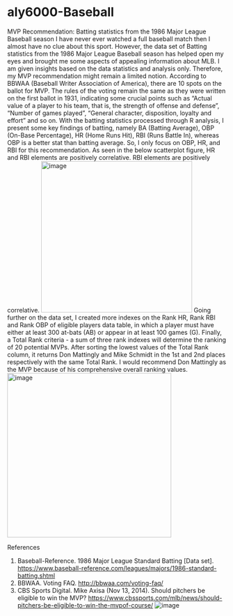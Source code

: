 # aly6000-Baseball
MVP Recommendation: Batting statistics from the 1986 Major League Baseball season
I have never ever watched a full baseball match then I almost have no clue about this sport. However, the data set of Batting statistics from the 1986 Major League Baseball season has helped open my eyes and brought me some aspects of appealing information about MLB. I am given insights based on the data statistics and analysis only. Therefore, my MVP recommendation might remain a limited notion.
According to BBWAA (Baseball Writer Association of America), there are 10 spots on the ballot for MVP. The rules of the voting remain the same as they were written on the first ballot in 1931, indicating some crucial points such as “Actual value of a player to his team, that is, the strength of offense and defense”, “Number of games played”, “General character, disposition, loyalty and effort” and so on. With the batting statistics processed through R analysis, I present some key findings of batting, namely BA (Batting Average), OBP (On-Base Percentage), HR (Home Runs Hit), RBI (Runs Battle In), whereas OBP is a better stat than batting average. So, I only focus on OBP, HR, and RBI for this recommendation. As seen in the below scatterplot figure, HR and RBI elements are positively correlative.
RBI elements are positively correlative.
<img width="347" alt="image" src="https://github.com/janie140/aly6000-Baseball/assets/121474131/7501a685-fd67-4a6c-a9cb-707bbd749989">
Going further on the data set, I created more indexes on the Rank HR, Rank RBI and Rank OBP of eligible players data table, in which a player must have either at least 300 at-bats (AB) or appear in at least 100 games (G). Finally, a Total Rank criteria - a sum of three rank indexes will determine the ranking of 20 potential MVPs. After sorting the lowest values of the Total Rank column, it returns Don Mattingly and Mike Schmidt in the 1st and 2nd places respectively with the same Total Rank. I would recommend Don Mattingly as the MVP because of his comprehensive overall ranking values.
<img width="377" alt="image" src="https://github.com/janie140/aly6000-Baseball/assets/121474131/50069c45-de68-412c-b99a-64693d62044f">

References 
1.	Baseball-Reference. 	1986 	Major 	League 	Standard 	Batting 	[Data 	set]. 
https://www.baseball-reference.com/leagues/majors/1986-standard-batting.shtml 
2.	BBWAA. Voting FAQ. http://bbwaa.com/voting-faq/ 
3.	CBS Sports Digital. Mike Axisa (Nov 13, 2014). Should pitchers be eligible to win the MVP? https://www.cbssports.com/mlb/news/should-pitchers-be-eligible-to-win-the-mvpof-course/ 
![image](https://github.com/janie140/aly6000-Baseball/assets/121474131/08f9764f-19c5-4a5b-874e-bfadb1808ea4)


